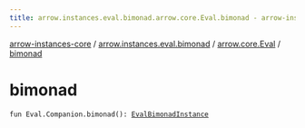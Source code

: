 ```yaml
---
title: arrow.instances.eval.bimonad.arrow.core.Eval.bimonad - arrow-instances-core
---
```


[arrow-instances-core](../../index.html) / [arrow.instances.eval.bimonad](../index.html) / [arrow.core.Eval](index.html) / [bimonad](./bimonad.html)

# bimonad

`fun Eval.Companion.bimonad(): `[`EvalBimonadInstance`](../../arrow.instances/-eval-bimonad-instance/index.html)